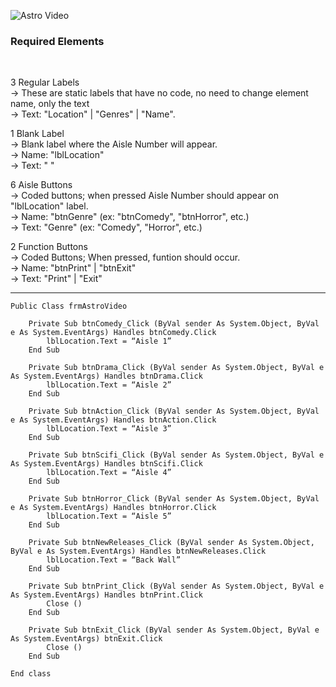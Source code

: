![Astro Video](https://user-images.githubusercontent.com/94034753/144505696-263125a3-dbf8-45b1-8f7e-d01b0b8a9d41.png)
<h3>Required Elements</h3></br>

3 Regular Labels </br>
→ These are static labels that have no code, no need to change element name, only the text</br>
→ Text: "Location" | "Genres" | "Name". </br>

1 Blank Label </br>
→ Blank label where the Aisle Number will appear. </br>
→ Name: "lblLocation"</br>
→ Text: "    "</br>

6 Aisle Buttons</br>
→ Coded buttons; when pressed Aisle Number should appear on "lblLocation" label.</br>
→ Name: "btnGenre" (ex: "btnComedy", "btnHorror", etc.)</br>
→ Text: "Genre" (ex: "Comedy", "Horror", etc.)</br>

2 Function Buttons </br>
→ Coded Buttons; When pressed, funtion should occur. </br>
→ Name: "btnPrint" | "btnExit" </br>
→ Text: "Print" | "Exit"</br>
________________________________________________________________________________________________________________________
```
Public Class frmAstroVideo

	Private Sub btnComedy_Click (ByVal sender As System.Object, ByVal e As System.EventArgs) Handles btnComedy.Click
		lblLocation.Text = “Aisle 1”
	End Sub

	Private Sub btnDrama_Click (ByVal sender As System.Object, ByVal e As System.EventArgs) Handles btnDrama.Click
		lblLocation.Text = “Aisle 2”
	End Sub

	Private Sub btnAction_Click (ByVal sender As System.Object, ByVal e As System.EventArgs) Handles btnAction.Click
		lblLocation.Text = “Aisle 3”
	End Sub

	Private Sub btnScifi_Click (ByVal sender As System.Object, ByVal e As System.EventArgs) Handles btnScifi.Click
		lblLocation.Text = “Aisle 4”
	End Sub

	Private Sub btnHorror_Click (ByVal sender As System.Object, ByVal e As System.EventArgs) Handles btnHorror.Click
		lblLocation.Text = “Aisle 5”
	End Sub

	Private Sub btnNewReleases_Click (ByVal sender As System.Object, ByVal e As System.EventArgs) Handles btnNewReleases.Click
		lblLocation.Text = “Back Wall”
	End Sub

	Private Sub btnPrint_Click (ByVal sender As System.Object, ByVal e As System.EventArgs) Handles btnPrint.Click
		Close ()
	End Sub

	Private Sub btnExit_Click (ByVal sender As System.Object, ByVal e As System.EventArgs) btnExit.Click
		Close ()
	End Sub

End class
```
